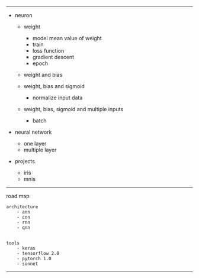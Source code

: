 -----------------------------
- neuron
	- weight
		- model mean value of weight
		- train
		- loss function
		- gradient descent
		- epoch

	- weight and bias

	- weight, bias and sigmoid
		- normalize input data

	- weight, bias, sigmoid and multiple inputs
		- batch

- neural network
	- one layer
	- multiple layer

- projects
	- iris
	- mnis

-----------------------------
road map

	architecture
		- ann
		- cnn
		- rnn
		- qnn


	tools
		- keras
		- tensorflow 2.0
		- pytorch 1.0
		- sonnet
-----------------------------